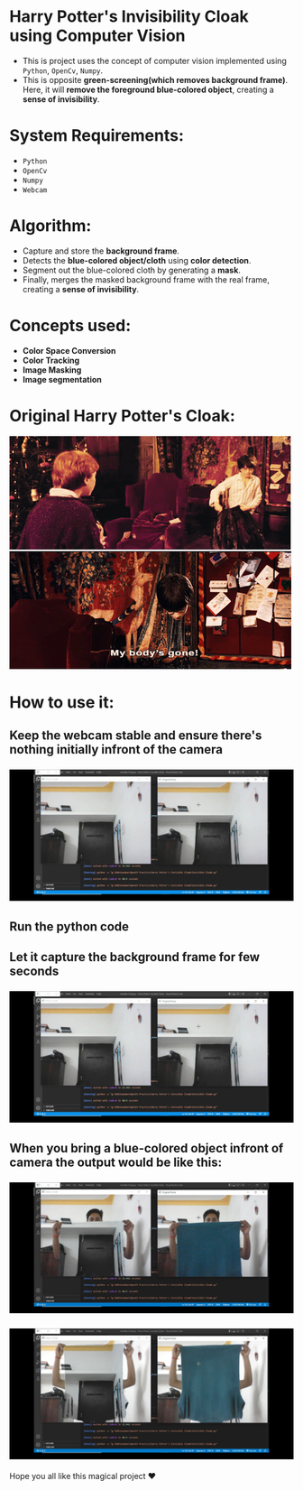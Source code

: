 # Harry Potter's Invisibility Cloak using Computer Vision

- This is project uses the concept of computer vision implemented using  ```Python```, ```OpenCv```, ```Numpy```.
- This is opposite **green-screening(which removes background frame)**. Here, it will **remove the foreground blue-colored object**, creating a **sense of invisibility**.

# System Requirements:
- ```Python```
- ```OpenCv``` 
- ```Numpy```
- ```Webcam```


# Algorithm:
- Capture and store the **background frame**.
- Detects the **blue-colored object/cloth** using **color detection**.
- Segment out the blue-colored cloth by generating a **mask**.
- Finally, merges the masked background frame with the real frame, creating a **sense of invisibility**.
# Concepts used:

- **Color Space Conversion**
- **Color Tracking**
- **Image Masking**
- **Image segmentation**

# Original Harry Potter's Cloak:
![image](Screenshots/Harry%20Potter.gif)
![image](Screenshots/Harry%20Potter2.gif)
# How to use it:

## Keep the webcam stable and ensure there's nothing initially infront of the camera

### ![image](Screenshots/Screenshot_20220705_214916_2.jpg)

## Run the python code

## Let it capture the background frame for few seconds
### ![image](Screenshots/Screenshot_20220705_214916_2.jpg)

## When you bring a blue-colored object infront of camera the output would be like this:

 ### ![image](Screenshots/Screenshot_20220705_214950.jpg)

 ### ![image](Screenshots/Screenshot_20220705_215003.jpg)


Hope you all like this magical project :heart:
